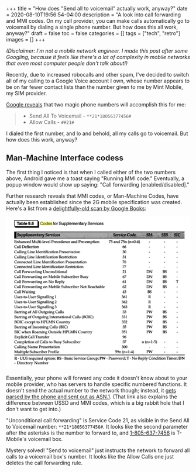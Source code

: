 +++
title = "How does \"Send all to voicemail\" actually work, anyway?"
date = 2020-08-10T19:56:54-04:00
description = "A look into call forwarding and MMI codes. On my cell provider, you can make calls automatically go to voicemail by dialing a single phone number. But how does this all work, anyway?"
draft = false
toc = false
categories = []
tags = ["tech", "retro"]
images = []
+++

_(Disclaimer: I'm not a mobile network engineer. I made this post after some Googling, because it feels like there's a lot of complexity in mobile networks that even most computer people don't talk about!)_

Recently, due to increased robocalls and other spam, I've decided to switch all of my calling to a Google Voice account I own, whose number appears to be on far fewer contact lists than the number given to me by Mint Mobile, my SIM provider.

[Google reveals](https://www.reddit.com/r/mintmobile/comments/behwyb/unconditional_call_forwarding/) that two magic phone numbers will accomplish this for me:

> - Send All To Voicemail - `**21*18056377456#`
> - Allow Calls - `##21#`

I dialed the first number, and lo and behold, all my calls go to voicemail. But how does this work, anyway?

## Man-Machine Interface codess

The first thing I noticed is that when I called either of the two numbers above, Android gave me a toast saying "Running MMI code." Eventually, a popup window would show up saying: "Call forwarding [enabled/disabled]."

Further research reveals that MMI codes, or Man-Machine Codes, have actually been established since the 2G mobile specification was created. Here's a list from a [delightfully-old scan by Google Books](https://books.google.com/books?id=uR03kPNyx5UC&pg=PA263&lpg=PA263&dq=mmi+codes&source=bl&ots=5_Xq1--1ii&sig=ACfU3U3fSwls7kaxx5sDWZ3qFaGKNgqBow&hl=en&sa=X&ved=2ahUKEwi17K3n7JHrAhVJmnIEHQciBkEQ6AEwFnoECBIQAQ#v=onepage&q=mmi%20codes&f=false):

![](/images/call-forwarding-and-mmi/table.png)

Essentially, your phone will forward any code it doesn't know about to your mobile provider, who has servers to handle specific numbered functions. It doesn't send the actual number to the network though; instead, it [gets parsed by the phone and sent out as ASN.1](https://berlin.ccc.de/~tobias/mmi-ussd-ss-codes-explained.html). (That link also explains the difference between USSD and MMI codes, which is a big rabbit hole that I don't want to get into.)

"Unconditional call forwarding" is Service Code 21, as visible in the Send All to Voicemail number: `**21*18056377456#`. It looks like the second parameter after the asterisks is the number to forward to, and [1-805-637-7456](https://800notes.com/Phone.aspx/1-805-637-7456?) is T-Mobile's voicemail box.

Mystery solved! "Send to voicemail" just instructs the network to forward all calls to a voicemail box's number. It looks like the Allow Calls one just deletes the call forwarding rule.
